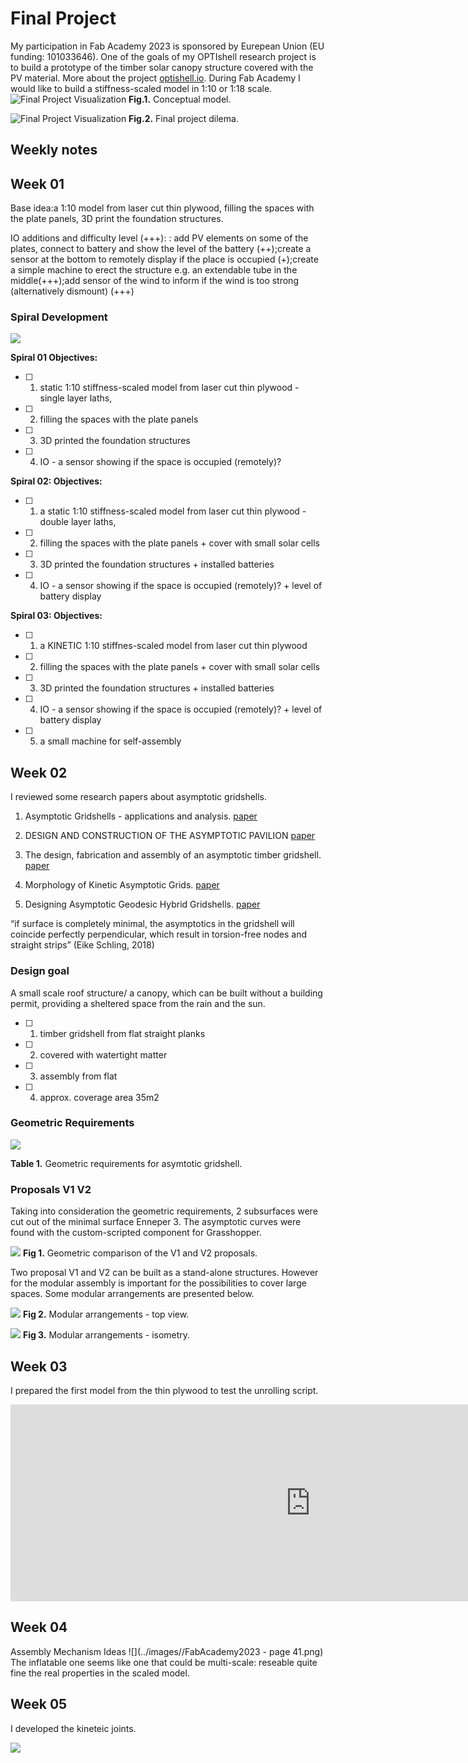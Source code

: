 # Final Project


My participation in Fab Academy 2023 is sponsored by Eurepean Union  (EU funding: 101033646).
One of the goals of my OPTIshell research project is to build a prototype of the timber solar canopy structure covered with the PV material.
More about the project [optishell.io](https://optishell.io/).
During Fab Academy I would like to build a stiffness-scaled model in 1:10 or 1:18 scale. 
![Final Project Visualization](../images/concept.jpg)
**Fig.1.** Conceptual model.

![Final Project Visualization](../images/final.jpg)
**Fig.2.** Final project dilema.

## Weekly notes

## **Week 01**
Base idea:a 1:10 model from laser cut thin plywood, filling the spaces with the plate panels, 3D print the foundation structures.

IO additions and difficulty level (+++):
:	add PV elements on some of the plates, connect to battery and show the level of the battery (++);create a sensor at the bottom to remotely display if the place is occupied (+);create a simple machine to erect the structure e.g. an extendable tube in the middle(+++);add sensor of the wind to inform if the wind is too strong (alternatively dismount) (+++)

### Spiral Development
![](../images/spiral.png)

**Spiral 01 Objectives:**

- [ ] 1) static 1:10 stiffness-scaled model from laser cut thin plywood - single layer laths,

- [ ] 2) filling the spaces with the plate panels

- [ ] 3) 3D printed the foundation structures

- [ ] 4) IO - a sensor showing if the space is occupied (remotely)?


**Spiral 02: Objectives:**

- [ ] 1) a static 1:10 stiffness-scaled model from laser cut thin plywood - double layer laths,

- [ ] 2) filling the spaces with the plate panels + cover with small solar cells

- [ ] 3) 3D printed the foundation structures + installed batteries

- [ ] 4) IO - a sensor showing if the space is occupied (remotely)? + level of battery display

**Spiral 03: Objectives:**

- [ ] 1) a KINETIC 1:10 stiffnes-scaled model from laser cut thin plywood 

- [ ] 2) filling the spaces with the plate panels + cover with small solar cells

- [ ] 3) 3D printed the foundation structures + installed batteries

- [ ] 4) IO - a sensor showing if the space is occupied (remotely)? + level of battery display

- [ ] 5) a small machine for self-assembly

## **Week 02**

I reviewed some research papers about asymptotic gridshells.

1. Asymptotic Gridshells - applications and analysis. [paper](https://www.behance.net/gallery/86066625/MT-Asymptotic-Gridshells-applications-and-analysis)

2. DESIGN AND CONSTRUCTION OF THE ASYMPTOTIC PAVILION [paper](https://mediatum.ub.tum.de/doc/1468899/1468899.pdf)

3. The design, fabrication and assembly of an asymptotic timber gridshell. [paper](https://www.researchgate.net/publication/336367443_The_design_fabrication_and_assembly_of_an_asymptotic_timber_gridshell)

4. Morphology of Kinetic Asymptotic Grids. [paper](https://eikeschling.com/2022/09/23/morphology-of-kinetic-asymptotic-grids/)

5. Designing Asymptotic Geodesic Hybrid Gridshells. [paper](https://eikeschling.com/2022/09/05/designing-asymptotic-geodesic-hybrid-gridshells/)


 “if surface is completely minimal, the asymptotics in the gridshell will coincide perfectly perpendicular, which result in torsion-free nodes and straight strips” (Eike Schling, 2018)

### Design goal

A small scale roof structure/ a canopy, which can be built without a building permit, providing a sheltered space from the rain and the sun.

- [ ] 1) timber gridshell from flat straight planks 

- [ ] 2) covered with watertight matter

- [ ] 3) assembly from flat

- [ ] 4) approx. coverage area 35m2


### Geometric Requirements

![](../images/MSCA-table.jpg)

**Table 1.** Geometric requirements for asymtotic gridshell.

### Proposals V1 V2

Taking into consideration the geometric requirements, 2 subsurfaces were cut out of the minimal surface Enneper 3. The asymptotic curves were found with the custom-scripted component for Grasshopper.


![](../images/V1V2-drawings.jpg)
**Fig 1.** Geometric comparison of the V1 and V2 proposals.

Two proposal V1 and V2 can be built as a stand-alone structures. However for the modular assembly is important for the possibilities to cover large spaces. Some modular arrangements are presented below.

![](../images/V1V2-modularity.jpg)
**Fig 2.** Modular arrangements - top view.

![](../images//V1V2-ISO.jpg)
**Fig 3.** Modular arrangements - isometry.

## **Week 03**

I prepared the first model from the thin plywood to test the unrolling script.


<iframe width="960" height="315" src="https://youtube.com/embed/Y_U2DWwXKLk" frameborder="0" allow="autoplay; encrypted-media" allowfullscreen></iframe>

## **Week 04**


Assembly Mechanism Ideas
![](../images//FabAcademy2023 - page 41.png)
The inflatable one seems like one that could be multi-scale: reseable quite fine the real properties in the scaled model.

## **Week 05**

I developed the kineteic joints. 

![](../images/week05/v5x-fab.jpg)
